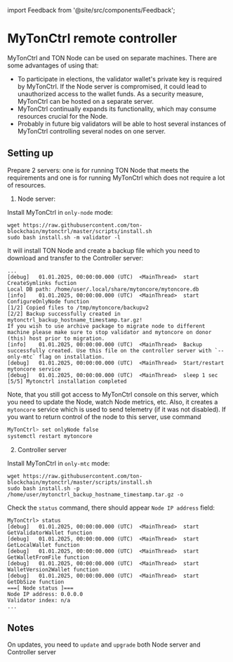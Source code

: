 import Feedback from '@site/src/components/Feedback';

# MyTonCtrl remote controller

MyTonCtrl and TON Node can be used on separate machines. There are some advantages of using that:

* To participate in elections, the validator wallet's private key is required by MyTonCtrl. If the Node server 
is compromised, it could lead to unauthorized access to the wallet funds. As a security measure, MyTonCtrl can be hosted on a separate server.
* MyTonCtrl continually expands its functionality, which may consume resources crucial for the Node.
* Probably in future big validators will be able to host several instances of MyTonCtrl controlling several nodes on one server.  

## Setting up

Prepare 2 servers: one is for running TON Node that meets the requirements and one is for running MyTonCtrl which does not require a lot of resources.

1. Node server:

Install MyTonCtrl in `only-node` mode:

```
wget https://raw.githubusercontent.com/ton-blockchain/mytonctrl/master/scripts/install.sh
sudo bash install.sh -m validator -l
```

It will install TON Node and create a backup file which you need to download and transfer to the Controller server:

```log
...
[debug]   01.01.2025, 00:00:00.000 (UTC)  <MainThread>  start CreateSymlinks fuction
Local DB path: /home/user/.local/share/mytoncore/mytoncore.db
[info]    01.01.2025, 00:00:00.000 (UTC)  <MainThread>  start ConfigureOnlyNode function
[1/2] Copied files to /tmp/mytoncore/backupv2
[2/2] Backup successfully created in mytonctrl_backup_hostname_timestamp.tar.gz!
If you wish to use archive package to migrate node to different machine please make sure to stop validator and mytoncore on donor (this) host prior to migration.
[info]    01.01.2025, 00:00:00.000 (UTC)  <MainThread>  Backup successfully created. Use this file on the controller server with `--only-mtc` flag on installation.
[debug]   01.01.2025, 00:00:00.000 (UTC)  <MainThread>  Start/restart mytoncore service
[debug]   01.01.2025, 00:00:00.000 (UTC)  <MainThread>  sleep 1 sec
[5/5] Mytonctrl installation completed
```

Note, that you still got access to MyTonCtrl console on this server, which you need to update the Node, watch Node metrics, etc.
Also, it creates a `mytoncore` service which is used to send telemetry (if it was not disabled). 
If you want to return control of the node to this server, use command

```bash
MyTonCtrl> set onlyNode false
systemctl restart mytoncore
```

2. Controller server

Install MyTonCtrl in `only-mtc` mode:

```
wget https://raw.githubusercontent.com/ton-blockchain/mytonctrl/master/scripts/install.sh
sudo bash install.sh -p /home/user/mytonctrl_backup_hostname_timestamp.tar.gz -o
```

Check the `status` command, there should appear `Node IP address` field:

```log
MyTonCtrl> status
[debug]   01.01.2025, 00:00:00.000 (UTC)  <MainThread>  start GetValidatorWallet function
[debug]   01.01.2025, 00:00:00.000 (UTC)  <MainThread>  start GetLocalWallet function
[debug]   01.01.2025, 00:00:00.000 (UTC)  <MainThread>  start GetWalletFromFile function
[debug]   01.01.2025, 00:00:00.000 (UTC)  <MainThread>  start WalletVersion2Wallet function
[debug]   01.01.2025, 00:00:00.000 (UTC)  <MainThread>  start GetDbSize function
===[ Node status ]===
Node IP address: 0.0.0.0
Validator index: n/a
...
```

## Notes

On updates, you need to `update` and `upgrade` both Node server and Controller server

<Feedback />


